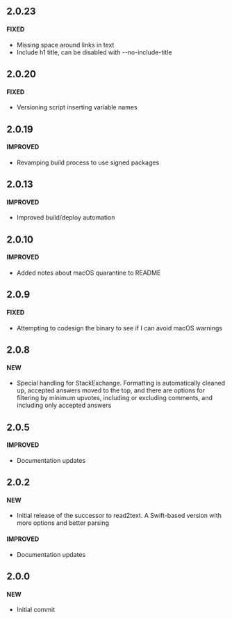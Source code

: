 ## 2.0.23

#### FIXED

- Missing space around links in text
- Include h1 title, can be disabled with --no-include-title

## 2.0.20

#### FIXED

- Versioning script inserting variable names

## 2.0.19

#### IMPROVED

- Revamping build process to use signed packages

## 2.0.13

#### IMPROVED

- Improved build/deploy automation

## 2.0.10

#### IMPROVED

- Added notes about macOS quarantine to README

## 2.0.9

#### FIXED

- Attempting to codesign the binary to see if I can avoid macOS warnings

## 2.0.8

#### NEW

- Special handling for StackExchange. Formatting is automatically cleaned up, accepted answers moved to the top, and there are options for filtering by minimum upvotes, including or excluding comments, and including only accepted answers

## 2.0.5

#### IMPROVED

- Documentation updates

## 2.0.2

#### NEW

- Initial release of the successor to read2text. A Swift-based version with more options and better parsing

#### IMPROVED

- Documentation updates

## 2.0.0

#### NEW

- Initial commit
